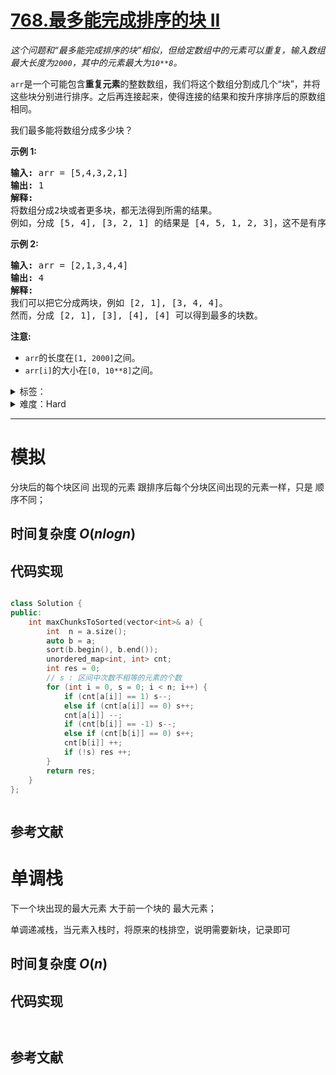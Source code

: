 # [768.最多能完成排序的块 II](https://leetcode.cn/problems/max-chunks-to-make-sorted-ii/)

<p><em>这个问题和&ldquo;最多能完成排序的块&rdquo;相似，但给定数组中的元素可以重复，输入数组最大长度为<code>2000</code>，其中的元素最大为<code>10**8</code>。</em></p>

<p><code>arr</code>是一个可能包含<strong>重复元素</strong>的整数数组，我们将这个数组分割成几个&ldquo;块&rdquo;，并将这些块分别进行排序。之后再连接起来，使得连接的结果和按升序排序后的原数组相同。</p>

<p>我们最多能将数组分成多少块？</p>

<p><strong>示例&nbsp;1:</strong></p>

<pre>
<strong>输入:</strong> arr = [5,4,3,2,1]
<strong>输出:</strong> 1
<strong>解释:</strong>
将数组分成2块或者更多块，都无法得到所需的结果。
例如，分成 [5, 4], [3, 2, 1] 的结果是 [4, 5, 1, 2, 3]，这不是有序的数组。
</pre>

<p><strong>示例 2:</strong></p>

<pre>
<strong>输入:</strong> arr = [2,1,3,4,4]
<strong>输出:</strong> 4
<strong>解释:</strong>
我们可以把它分成两块，例如 [2, 1], [3, 4, 4]。
然而，分成 [2, 1], [3], [4], [4] 可以得到最多的块数。
</pre>

<p><strong>注意:</strong></p>

<ul>
	<li><code>arr</code>的长度在<code>[1, 2000]</code>之间。</li>
	<li><code>arr[i]</code>的大小在<code>[0, 10**8]</code>之间。</li>
</ul>

<details>
<summary>标签：</summary>
['栈', '贪心', '数组', '排序', '单调栈']
</details>

<details>
<summary>难度：Hard</summary>
喜欢：189
</details>

---

# 模拟

分块后的每个块区间 出现的元素 跟排序后每个分块区间出现的元素一样，只是 顺序不同；

## 时间复杂度 $O(nlogn)$

## 代码实现

```cpp []

class Solution {
public:
    int maxChunksToSorted(vector<int>& a) {
        int  n = a.size();
        auto b = a;
        sort(b.begin(), b.end());
        unordered_map<int, int> cnt;
        int res = 0;
        // s : 区间中次数不相等的元素的个数
        for (int i = 0, s = 0; i < n; i++) {
            if (cnt[a[i]] == 1) s--;
            else if (cnt[a[i]] == 0) s++;
            cnt[a[i]] --;
            if (cnt[b[i]] == -1) s--;
            else if (cnt[b[i]] == 0) s++;
            cnt[b[i]] ++;
            if (!s) res ++;
        }
        return res;
    }
};
```

```java []

```

## 参考文献

# 单调栈

下一个块出现的最大元素 大于前一个块的 最大元素；

单调递减栈，当元素入栈时，将原来的栈排空，说明需要新块，记录即可

## 时间复杂度 $O(n)$

## 代码实现

```cpp []

```

```java []

```

## 参考文献
